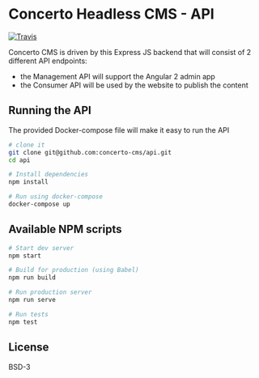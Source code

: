 Concerto Headless CMS - API
==================================
[![Travis](https://img.shields.io/travis/concerto-cms/api.svg)](https://travis-ci.org/concerto-cms/api)

Concerto CMS is driven by this Express JS backend that will consist of 2 different API endpoints:
- the Management API will support the Angular 2 admin app
- the Consumer API will be used by the website to publish the content

Running the API
-----------------

The provided Docker-compose file will make it easy to run the API

```sh
# clone it
git clone git@github.com:concerto-cms/api.git
cd api

# Install dependencies
npm install

# Run using docker-compose
docker-compose up
```

Available NPM scripts
-----------------------
```sh
# Start dev server
npm start

# Build for production (using Babel)
npm run build

# Run production server
npm run serve

# Run tests
npm test
```


License
-------

BSD-3